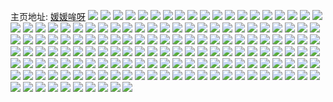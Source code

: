 主页地址: [媛媛哞呀](https://weibo.com/u/5708692966) 
![](https://wx4.sinaimg.cn/mw2000/006el5P0ly1h9ghlgld9aj30u0140qbs.jpg) 
![](https://wx4.sinaimg.cn/mw2000/006el5P0ly1h9ghlg5t10j30u0140ahj.jpg) 
![](https://wx4.sinaimg.cn/mw2000/006el5P0ly1h9ghlhf5tnj30u0140tgi.jpg) 
![](https://wx4.sinaimg.cn/mw2000/006el5P0ly1h9ghlgyttsj30u0140qak.jpg) 
![](https://wx4.sinaimg.cn/mw2000/006el5P0ly1h9ghlh58jnj30u0141n52.jpg) 
![](https://wx4.sinaimg.cn/mw2000/006el5P0ly1h9ghlgdp5nj30u0140dtw.jpg) 
![](https://wx4.sinaimg.cn/mw2000/006el5P0ly1h9ghlgs039j30u0140amc.jpg) 
![](https://wx4.sinaimg.cn/mw2000/006el5P0ly1h89drks74xj30u01syq8j.jpg) 
![](https://wx4.sinaimg.cn/mw2000/006el5P0ly1h89drjvmq7j30sv0svgsw.jpg) 
![](https://wx4.sinaimg.cn/mw2000/006el5P0ly1h89dtyealaj30u00mydh2.jpg) 
![](https://wx4.sinaimg.cn/mw2000/006el5P0ly1h86tbtud1oj30u0140thi.jpg) 
![](https://wx4.sinaimg.cn/mw2000/006el5P0ly1h86tbuayqxj30u01407kr.jpg) 
![](https://wx4.sinaimg.cn/mw2000/006el5P0ly1h86tbukfudj30u01407mk.jpg) 
![](https://wx4.sinaimg.cn/mw2000/006el5P0ly1h86tbvbq7aj30u0140gsr.jpg) 
![](https://wx4.sinaimg.cn/mw2000/006el5P0ly1h86tbvu2maj30u0146dph.jpg) 
![](https://wx4.sinaimg.cn/mw2000/006el5P0ly1h86tbw52w0j30u0140gvi.jpg) 
![](https://wx4.sinaimg.cn/mw2000/006el5P0ly1h86tbv4i8uj30u014018l.jpg) 
![](https://wx4.sinaimg.cn/mw2000/006el5P0ly1h86tbwa8kyj30u014046v.jpg) 
![](https://wx4.sinaimg.cn/mw2000/006el5P0ly1h86tbwhlrpj30u014013o.jpg) 
![](https://wx4.sinaimg.cn/mw2000/006el5P0ly1h86tbtju21j30u0140qh0.jpg) 
![](https://wx4.sinaimg.cn/mw2000/006el5P0ly1h7jqsb4s96j30u00u0tfg.jpg) 
![](https://wx4.sinaimg.cn/mw2000/006el5P0ly1h7efdeq9hmj30u01903zr.jpg) 
![](https://wx4.sinaimg.cn/mw2000/006el5P0ly1h7efdf3geuj30u0190400.jpg) 
![](https://wx4.sinaimg.cn/mw2000/006el5P0ly1h7efdfpdrgj30u0190gmf.jpg) 
![](https://wx4.sinaimg.cn/mw2000/006el5P0ly1h7efdg45ylj30u019075v.jpg) 
![](https://wx4.sinaimg.cn/mw2000/006el5P0ly1h7efdia489j30u0190q4t.jpg) 
![](https://wx4.sinaimg.cn/mw2000/006el5P0ly1h7efde57wwj30u019140e.jpg) 
![](https://wx4.sinaimg.cn/mw2000/006el5P0ly1h7efbchvc2j31910u07b1.jpg) 
![](https://wx4.sinaimg.cn/mw2000/006el5P0ly1h7efbdb3wkj30u01913zh.jpg) 
![](https://wx4.sinaimg.cn/mw2000/006el5P0ly1h7efbc2pz6j30u0190dgx.jpg) 
![](https://wx4.sinaimg.cn/mw2000/006el5P0ly1h7efbcsrsvj30u0190tcc.jpg) 
![](https://wx4.sinaimg.cn/mw2000/006el5P0ly1h75tr5q9twj30u014k40i.jpg) 
![](https://wx4.sinaimg.cn/mw2000/006el5P0ly1h75tr4el4sj30u0140my0.jpg) 
![](https://wx4.sinaimg.cn/mw2000/006el5P0ly1h75tr5g3bvj30u014zahv.jpg) 
![](https://wx4.sinaimg.cn/mw2000/006el5P0ly1h75tr42c6xj30u015sdhd.jpg) 
![](https://wx4.sinaimg.cn/mw2000/006el5P0ly1h75tr53vtpj30u0140dgk.jpg) 
![](https://wx4.sinaimg.cn/mw2000/006el5P0ly1h75tr4uxt5j30u014ngsd.jpg) 
![](https://wx4.sinaimg.cn/mw2000/006el5P0ly1h73ebvncedj30u014014x.jpg) 
![](https://wx4.sinaimg.cn/mw2000/006el5P0ly1h73ebyjpcbj30u014g10x.jpg) 
![](https://wx4.sinaimg.cn/mw2000/006el5P0ly1h73ebwipomj30u014049d.jpg) 
![](https://wx4.sinaimg.cn/mw2000/006el5P0ly1h73ebwy45sj30u014cn8c.jpg) 
![](https://wx4.sinaimg.cn/mw2000/006el5P0ly1h73ebxo70ij30u014amzp.jpg) 
![](https://wx4.sinaimg.cn/mw2000/006el5P0ly1h73ebxc9tcj30u01467d8.jpg) 
![](https://wx4.sinaimg.cn/mw2000/006el5P0ly1h73ebw4kxpj30u0140qco.jpg) 
![](https://wx4.sinaimg.cn/mw2000/006el5P0ly1h73ebuxf2gj30u012vdmw.jpg) 
![](https://wx4.sinaimg.cn/mw2000/006el5P0ly1h73ebyv87uj30u0140tec.jpg) 
![](https://wx4.sinaimg.cn/mw2000/006el5P0ly1h73ebujsyqj30u014075g.jpg) 
![](https://wx4.sinaimg.cn/mw2000/006el5P0ly1h6s2ccg5exj30u0140qct.jpg) 
![](https://wx4.sinaimg.cn/mw2000/006el5P0ly1h6gjdtsr6ij30u0140gop.jpg) 
![](https://wx4.sinaimg.cn/mw2000/006el5P0ly1h6gjdu0ohyj30u01400vc.jpg) 
![](https://wx4.sinaimg.cn/mw2000/006el5P0ly1h6gjdu8uy0j30u01407c7.jpg) 
![](https://wx4.sinaimg.cn/mw2000/006el5P0ly1h65av8wmecj30u014kgs3.jpg) 
![](https://wx4.sinaimg.cn/mw2000/006el5P0ly1h5ycatjuyjj30u014g12g.jpg) 
![](https://wx4.sinaimg.cn/mw2000/006el5P0ly1h5ycatyu21j30u0140wkp.jpg) 
![](https://wx4.sinaimg.cn/mw2000/006el5P0ly1h5ycav895bj30u0140tab.jpg) 
![](https://wx4.sinaimg.cn/mw2000/006el5P0ly1h5ycjpceyaj30u014044h.jpg) 
![](https://wx4.sinaimg.cn/mw2000/006el5P0ly1h5ycaume9nj30u014g7bu.jpg) 
![](https://wx4.sinaimg.cn/mw2000/006el5P0ly1h5ycjoy639j30u0140n5i.jpg) 
![](https://wx4.sinaimg.cn/mw2000/006el5P0ly1h58lrkqyntj31400u0gvd.jpg) 
![](https://wx4.sinaimg.cn/mw2000/006el5P0ly1h57j86ssipj30u03c0e1a.jpg) 
![](https://wx4.sinaimg.cn/mw2000/006el5P0ly1h57j87573sj30u0140n6w.jpg) 
![](https://wx4.sinaimg.cn/mw2000/006el5P0ly1h57j87dv0wj30u0140wox.jpg) 
![](https://wx4.sinaimg.cn/mw2000/006el5P0ly1h57j9564quj30u0140qhk.jpg) 
![](https://wx4.sinaimg.cn/mw2000/006el5P0ly1h57j95o612j30u0140guh.jpg) 
![](https://wx4.sinaimg.cn/mw2000/006el5P0ly1h57j95xajxj30u014dwsl.jpg) 
![](https://wx4.sinaimg.cn/mw2000/006el5P0ly1h57j96qb7aj30u0140aoe.jpg) 
![](https://wx4.sinaimg.cn/mw2000/006el5P0ly1h57j95gjg7j30u0141gwr.jpg) 
![](https://wx4.sinaimg.cn/mw2000/006el5P0ly1h56mj0b4dlj30u01407e0.jpg) 
![](https://wx4.sinaimg.cn/mw2000/006el5P0ly1h56mizsa30j30u016p7d3.jpg) 
![](https://wx4.sinaimg.cn/mw2000/006el5P0ly1h56miz62erj30u0140aje.jpg) 
![](https://wx4.sinaimg.cn/mw2000/006el5P0ly1h56mlzg5dwj30u0140499.jpg) 
![](https://wx4.sinaimg.cn/mw2000/006el5P0ly1h56mkx1pigj30u0141ajm.jpg) 
![](https://wx4.sinaimg.cn/mw2000/006el5P0ly1h56mkwogsnj30u0140thy.jpg) 
![](https://wx4.sinaimg.cn/mw2000/006el5P0ly1h56mkwbepjj30u012i7dt.jpg) 
![](https://wx4.sinaimg.cn/mw2000/006el5P0ly1h56mkvynqnj30u0141tii.jpg) 
![](https://wx4.sinaimg.cn/mw2000/006el5P0ly1h56mlyz87tj30u014048n.jpg) 
![](https://wx4.sinaimg.cn/mw2000/006el5P0ly1h567wimgi9j30rs0yotfr.jpg) 
![](https://wx4.sinaimg.cn/mw2000/006el5P0ly1h567wi9mtrj30u0140jzx.jpg) 
![](https://wx4.sinaimg.cn/mw2000/006el5P0ly1h567wjatn7j30u0140dq4.jpg) 
![](https://wx4.sinaimg.cn/mw2000/006el5P0ly1h567wjzinaj30u0140wof.jpg) 
![](https://wx4.sinaimg.cn/mw2000/006el5P0ly1h567wkdtd3j30u0140qc8.jpg) 
![](https://wx4.sinaimg.cn/mw2000/006el5P0ly1h567wkupekj30u0140wns.jpg) 
![](https://wx4.sinaimg.cn/mw2000/006el5P0ly1h567whp7ucj30u0140dne.jpg) 
![](https://wx4.sinaimg.cn/mw2000/006el5P0ly1h567wl9uspj30u01407dm.jpg) 
![](https://wx4.sinaimg.cn/mw2000/006el5P0ly1h55gkl2mgkj31ma25sqv5.jpg) 
![](https://wx4.sinaimg.cn/mw2000/006el5P0ly1h55glcw5y0j31o0280npf.jpg) 
![](https://wx4.sinaimg.cn/mw2000/006el5P0ly1h55gkgzs4oj31ma25sx6p.jpg) 
![](https://wx4.sinaimg.cn/mw2000/006el5P0ly1h55gkboudyj31o0280npf.jpg) 
![](https://wx4.sinaimg.cn/mw2000/006el5P0ly1h55gkj78clj31ma25sx6p.jpg) 
![](https://wx4.sinaimg.cn/mw2000/006el5P0ly1h55glriv38j31o0280qv7.jpg) 
![](https://wx4.sinaimg.cn/mw2000/006el5P0ly1h55gly7o3oj31o02807wj.jpg) 
![](https://wx4.sinaimg.cn/mw2000/006el5P0ly1h55glkcyrej31o0280npf.jpg) 
![](https://wx4.sinaimg.cn/mw2000/006el5P0ly1h55gkelvtyj31k122s7wi.jpg) 
![](https://wx4.sinaimg.cn/mw2000/006el5P0gy1h547b5xv0fj31mn2671kz.jpg) 
![](https://wx4.sinaimg.cn/mw2000/006el5P0gy1h547atokwej31lu255qv6.jpg) 
![](https://wx4.sinaimg.cn/mw2000/006el5P0gy1h547azdcpzj31o01o0x6p.jpg) 
![](https://wx4.sinaimg.cn/mw2000/006el5P0gy1h547b2vv59j31o0280npf.jpg) 
![](https://wx4.sinaimg.cn/mw2000/006el5P0gy1h547axc494j31mc25sqv6.jpg) 
![](https://wx4.sinaimg.cn/mw2000/006el5P0gy1h52o3uh42dj30u0140amo.jpg) 
![](https://wx4.sinaimg.cn/mw2000/006el5P0gy1h52o3v7h25j30u0140dpz.jpg) 
![](https://wx4.sinaimg.cn/mw2000/006el5P0gy1h52o3w6nv4j30u01407gm.jpg) 
![](https://wx4.sinaimg.cn/mw2000/006el5P0gy1h52o5t3d1wj30u014016l.jpg) 
![](https://wx4.sinaimg.cn/mw2000/006el5P0gy1h52o3xtx06j30u0140afj.jpg) 
![](https://wx4.sinaimg.cn/mw2000/006el5P0gy1h52o3wvhtzj30u01407cp.jpg) 
![](https://wx4.sinaimg.cn/mw2000/006el5P0gy1h52o426778j30u0140aph.jpg) 
![](https://wx4.sinaimg.cn/mw2000/006el5P0gy1h52o43pdioj30u0140akh.jpg) 
![](https://wx4.sinaimg.cn/mw2000/006el5P0gy1h52o5s3naqj30u014e4cn.jpg) 
![](https://wx4.sinaimg.cn/mw2000/006el5P0gy1h52o42z2yyj30u0140n6l.jpg) 
![](https://wx4.sinaimg.cn/mw2000/006el5P0gy1h51rioal50j32c0340npf.jpg) 
![](https://wx4.sinaimg.cn/mw2000/006el5P0gy1h51rixo6ggj32c0340npi.jpg) 
![](https://wx4.sinaimg.cn/mw2000/006el5P0gy1h51rj7gc7hj32c03401l2.jpg) 
![](https://wx4.sinaimg.cn/mw2000/006el5P0gy1h51rjdyo4qj32b3340qv8.jpg) 
![](https://wx4.sinaimg.cn/mw2000/006el5P0gy1h51riidad7j32282qz7wi.jpg) 
![](https://wx4.sinaimg.cn/mw2000/006el5P0gy1h51rjlbpf9j320r2qve82.jpg) 
![](https://wx4.sinaimg.cn/mw2000/006el5P0gy1h51rjqygecj32c0340u10.jpg) 
![](https://wx4.sinaimg.cn/mw2000/006el5P0gy1h50yyzis3qj31x82c0hdu.jpg) 
![](https://wx4.sinaimg.cn/mw2000/006el5P0gy1h50yyufip0j327j2y1qv7.jpg) 
![](https://wx4.sinaimg.cn/mw2000/006el5P0gy1h50yykoqq6j32af340e83.jpg) 
![](https://wx4.sinaimg.cn/mw2000/006el5P0gy1h50yxlusf9j32ao33zu0z.jpg) 
![](https://wx4.sinaimg.cn/mw2000/006el5P0gy1h50z0h9pvtj322g2bshdu.jpg) 
![](https://wx4.sinaimg.cn/mw2000/006el5P0gy1h50yp7p0rrj31o027n1ky.jpg) 
![](https://wx4.sinaimg.cn/mw2000/006el5P0gy1h50ypfaw5nj31o028ue82.jpg) 
![](https://wx4.sinaimg.cn/mw2000/006el5P0gy1h50yy365edj32b9340kjn.jpg) 
![](https://wx4.sinaimg.cn/mw2000/006el5P0gy1h50yyrl33jj32ao340qv7.jpg) 
![](https://wx4.sinaimg.cn/mw2000/006el5P0gy1h50yz64wfzj32c0340x6r.jpg) 
![](https://wx4.sinaimg.cn/mw2000/006el5P0ly1h4wjwd2xwvj30u0140n7a.jpg) 
![](https://wx4.sinaimg.cn/mw2000/006el5P0ly1h4tjamftq3j30u0141drd.jpg) 
![](https://wx4.sinaimg.cn/mw2000/006el5P0ly1h4svsjjkf7j31o02804qr.jpg) 
![](https://wx4.sinaimg.cn/mw2000/006el5P0ly1h4svsws93rj31o022i4qp.jpg) 
![](https://wx4.sinaimg.cn/mw2000/006el5P0ly1h4svsveqahj328p28p1kz.jpg) 
![](https://wx4.sinaimg.cn/mw2000/006el5P0ly1h4svsnpkpfj31o0280kjm.jpg) 
![](https://wx4.sinaimg.cn/mw2000/006el5P0ly1h4svsw7x4nj31o01o0x4r.jpg) 
![](https://wx4.sinaimg.cn/mw2000/006el5P0ly1h4svslrb1pj31o0269x6q.jpg) 
![](https://wx4.sinaimg.cn/mw2000/006el5P0ly1h4svshf7j5j31o02801kz.jpg) 
![](https://wx4.sinaimg.cn/mw2000/006el5P0ly1h4svsqgwq8j32c02c0b2c.jpg) 
![](https://wx4.sinaimg.cn/mw2000/006el5P0ly1h4svssghexj31o0280x6q.jpg) 
![](https://wx4.sinaimg.cn/mw2000/006el5P0ly1h4svsfl166j31o02801kz.jpg) 
![](https://wx4.sinaimg.cn/mw2000/006el5P0ly1h4svsdclqrj31o0280x6q.jpg) 
![](https://wx4.sinaimg.cn/mw2000/006el5P0ly1h4svsu2is4j31o02801ky.jpg) 
![](https://wx4.sinaimg.cn/mw2000/006el5P0ly1h4h81b3bs9j30u0148tgm.jpg) 
![](https://wx4.sinaimg.cn/mw2000/006el5P0ly1h4h81c04rpj30u014010i.jpg) 
![](https://wx4.sinaimg.cn/mw2000/006el5P0ly1h4h81ixwgqj30u0140ahe.jpg) 
![](https://wx4.sinaimg.cn/mw2000/006el5P0ly1h4h81cv528j30u0140dlr.jpg) 
![](https://wx4.sinaimg.cn/mw2000/006el5P0ly1h4h81mwmbbj30u013b7ad.jpg) 
![](https://wx4.sinaimg.cn/mw2000/006el5P0ly1h3ysh0vj27j30u0140do6.jpg) 
![](https://wx4.sinaimg.cn/mw2000/006el5P0ly1h3ysh08dobj30u00u0tdg.jpg) 
![](https://wx4.sinaimg.cn/mw2000/006el5P0ly1h3ysh1f08fj30u014810v.jpg) 
![](https://wx4.sinaimg.cn/mw2000/006el5P0ly1h3ysh4be7oj30u01400z1.jpg) 
![](https://wx4.sinaimg.cn/mw2000/006el5P0ly1h3ysh1s6k8j30u0140n6g.jpg) 
![](https://wx4.sinaimg.cn/mw2000/006el5P0ly1h3ysh31289j30u0140494.jpg) 
![](https://wx4.sinaimg.cn/mw2000/006el5P0ly1h3ysh3ia7mj30u0140481.jpg) 
![](https://wx4.sinaimg.cn/mw2000/006el5P0ly1h3ysh3wuo3j30u0140gvx.jpg) 
![](https://wx4.sinaimg.cn/mw2000/006el5P0ly1h3ysh2blhwj30u0140n5j.jpg) 
![](https://wx4.sinaimg.cn/mw2000/006el5P0ly1h3ysh55u8zj30u014agw7.jpg) 
